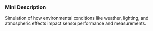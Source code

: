 ### Mini Description

Simulation of how environmental conditions like weather, lighting, and atmospheric effects impact sensor performance and measurements.

